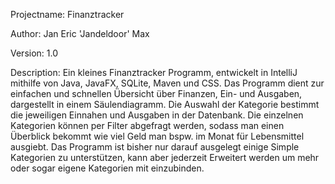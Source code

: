 Projectname: Finanztracker

Author: Jan Eric 'Jandeldoor' Max

Version: 1.0

Description:
Ein kleines Finanztracker Programm, entwickelt in IntelliJ mithilfe von Java, JavaFX, SQLite, Maven und CSS. Das Programm dient zur einfachen und schnellen Übersicht über Finanzen, Ein- und Ausgaben, dargestellt in einem Säulendiagramm.
Die Auswahl der Kategorie bestimmt die jeweiligen Einnahen und Ausgaben in der Datenbank. Die einzelnen Kategorien können per Filter abgefragt werden, sodass man einen Überblick bekommt wie viel Geld man bspw. im Monat für Lebensmittel ausgiebt.
Das Programm ist bisher nur darauf ausgelegt einige Simple Kategorien zu unterstützen, kann aber jederzeit Erweitert werden um mehr oder sogar eigene Kategorien mit einzubinden.
